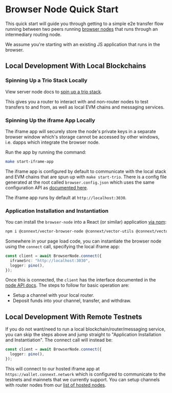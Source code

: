 # Browser Node Quick Start

This quick start will guide you through getting to a simple e2e transfer flow running between two peers running [browser nodes](https://github.com/connext/vector/tree/master/modules/browser-node) that runs through an intermediary routing node.

We assume you're starting with an existing JS application that runs in the browser.

## Local Development With Local Blockchains

### Spinning Up a Trio Stack Locally

View server node docs to [spin up a trio stack](./serverNode/#spinning-up-a-trio-stack-locally).

This gives you a router to interact with and non-router nodes to test transfers to and from, as well as local EVM chains and messaging services.

### Spinning Up the iframe App Locally

The iframe app will securely store the node's private keys in a separate browser window which's storage cannot be accessed by other windows, i.e. dapps which integrate the browser node.

Run the app by running the command:

```bash
make start-iframe-app
```

The iframe app is configured by default to communicate with the local stack and EVM chains that are spun up with `make start-trio`. There is a config file generated at the root called `browser.config.json` which uses the same configuration API as [documented here]("../node/configure/#node-configuration-api).

The iframe app runs by default at `http://localhost:3030`.

### Application Installation and Instantiation

You can install the `browser-node` into a React (or similar) application [via npm](https://www.npmjs.com/package/@connext/vector-browser-node):

```bash
npm i @connext/vector-browser-node @connext/vector-utils @connext/vector-types
```

Somewhere in your page load code, you can instantiate the browser node using the `connect` call, specifying the local iframe app:

```ts
const client = await BrowserNode.connect({
  iframeSrc: "http://localhost:3030",
  logger: pino(),
});
```

Once this is connected, the `client` has the interface documented in the [node API docs]("../reference/nodeAPI/"). The steps to follow for basic operation are:

- Setup a channel with your local router.
- Deposit funds into your channel, transfer, and withdraw.

## Local Development With Remote Testnets

If you do not want/need to run a local blockchain/router/messaging service, you can skip the steps above and jump straight to "Application Installation and Instantiation". The connect call will instead be:

```ts
const client = await BrowserNode.connect({
  logger: pino(),
});
```

This will connect to our hosted iframe app at `https://wallet.connext.network` which is configured to communicate to the testnets and mainnets that we currently support. You can setup channels with router nodes from our [list of hosted nodes]("../reference/hostedNodes/).
